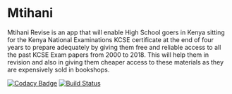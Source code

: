 # Mtihani

Mtihani Revise is an app that will enable High School goers in Kenya sitting for the Kenya National Examinations KCSE certificate at the end of  four years to prepare adequately by giving them free and reliable access to all the past KCSE Exam papers from 2000 to 2018. This will help them in revision and also in giving them cheaper access to these materials as they are expensively sold in bookshops.

[![Codacy Badge](https://api.codacy.com/project/badge/Grade/54efc1f1e3c540e8ab36a75711a30d59)](https://app.codacy.com/manual/WadeQ/Mtihani?utm_source=github.com&utm_medium=referral&utm_content=WadeQ/Mtihani&utm_campaign=Badge_Grade_Dashboard)
[![Build Status](https://travis-ci.com/WadeQ/Mtihani.svg?branch=master)](https://travis-ci.com/WadeQ/Mtihani)
